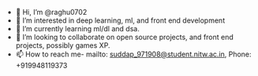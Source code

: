 - 👋 Hi, I’m @raghu0702
- 👀 I’m interested in deep learning, ml, and front end development
- 🌱 I’m currently learning ml/dl and dsa.
- 💞️ I’m looking to collaborate on open source projects, and front end projects, possibly games XP.
- 📫 How to reach me- mailto: suddap_971908@student.nitw.ac.in, Phone: +919948119373

<!---
raghu0702/raghu0702 is a ✨ special ✨ repository because its `README.md` (this file) appears on your GitHub profile.
You can click the Preview link to take a look at your changes.
--->

